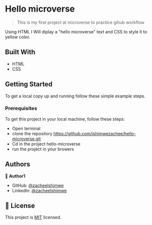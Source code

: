 
# Hello microverse

> This is my first project at microverse to practice gihub workflow 

Using HTML I Will diplay a "hello microverse" text and 
CSS to style it to yellow color. 

## Built With

- HTML 
- CSS

## Getting Started


To get a local copy up and running follow these simple example steps.

### Prerequisites
To get this project in your local machine, follow these steps:
- Open terminal 
- clone the repository https://github.com/ishimwezachee/hello-microverse.git
- Cd in the project hello-microverse
- run the project in your browers 


## Authors

👤 **Author1**

- GitHub: [@zacheeIshimwe](https://github.com/ishimwezachee)
- LinkedIn: [@zacheeIshimwe](https://www.linkedin.com/in/zachee-ishimwe-ab952a119/)


## 📝 License

This project is [MIT](./MIT.md) licensed.
